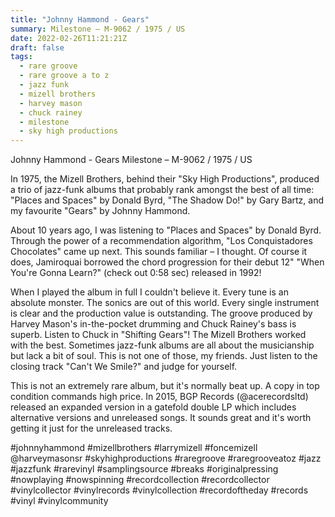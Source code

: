 ```yaml
---
title: "Johnny Hammond - Gears"
summary: Milestone – M-9062 / 1975 / US
date: 2022-02-26T11:21:21Z
draft: false
tags:
  - rare groove
  - rare groove a to z
  - jazz funk
  - mizell brothers
  - harvey mason
  - chuck rainey
  - milestone
  - sky high productions
---
```

Johnny Hammond - Gears
Milestone – M-9062 / 1975 / US

In 1975, the Mizell Brothers, behind their "Sky High Productions", produced a trio of jazz-funk albums that probably rank amongst the best of all time: "Places and Spaces" by Donald Byrd, "The Shadow Do!" by Gary Bartz, and my favourite "Gears" by Johnny Hammond.

About 10 years ago, I was listening to "Places and Spaces" by Donald Byrd. Through the power of a recommendation algorithm, "Los Conquistadores Chocolates" came up next. This sounds familiar – I thought. Of course it does, Jamiroquai borrowed the chord progression for their debut 12" "When You're Gonna Learn?" (check out 0:58 sec) released in 1992!

When I played the album in full I couldn't believe it. Every tune is an absolute monster. The sonics are out of this world. Every single instrument is clear and the production value is outstanding. The groove produced by Harvey Mason's in-the-pocket drumming and Chuck Rainey's bass is superb. Listen to Chuck in "Shifting Gears"! The Mizell Brothers worked with the best. Sometimes jazz-funk albums are all about the musicianship but lack a bit of soul. This is not one of those, my friends. Just listen to the closing track "Can't We Smile?" and judge for yourself.

This is not an extremely rare album, but it's normally beat up. A copy in top condition commands high price. In 2015, BGP Records (@acerecordsltd) released an expanded version in a gatefold double LP which includes alternative versions and unreleased songs. It sounds great and it's worth getting it just for the unreleased tracks.

#johnnyhammond #mizellbrothers #larrymizell #foncemizell @harveymasonsr #skyhighproductions #raregroove #raregrooveatoz #jazz #jazzfunk #rarevinyl #samplingsource #breaks #originalpressing #nowplaying #nowspinning #recordcollection #recordcollector #vinylcollector #vinylrecords #vinylcollection #recordoftheday #records #vinyl #vinylcommunity
